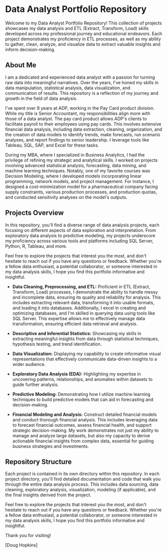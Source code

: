 # Data Analyst Portfolio Repository

Welcome to my Data Analyst Portfolio Repository! This collection of projects showcases my data analysis and ETL (Extract, Transform, Load) skills developed across my professional journey and educational endeavors. Each project demonstrates my proficiency in ETL processes, as well as my ability to gather, clean, analyze, and visualize data to extract valuable insights and inform decision-making.

## About Me

I am a dedicated and experienced data analyst with a passion for turning raw data into meaningful narratives. Over the years, I've honed my skills in data manipulation, statistical analysis, data visualization, and communication of results. This repository is a reflection of my journey and growth in the field of data analysis.

I've spent over 8 years at ADP, working in the Pay Card product division. While my title is Senior Accountant, my responsibilities align more with those of a data analyst. The pay card product allows ADP's clients to facilitate payroll to their employees using pay cards. This involves extensive financial data analysis, including data extraction, cleaning, organization, and the creation of data models to identify trends, make forecasts, run scenario analyses, and report findings to senior leadership. I leverage tools like Tableau, SQL, SAP, and Excel for these tasks.

During my MBA, where I specialized in Business Analytics, I had the privilege of refining my strategic and analytical skills. I worked on projects involving advanced statistical analysis, forecasting, data mining, and machine learning techniques. Notably, one of my favorite courses was Decision Modeling, where I developed models incorporating linear programming, network models, and project management. For instance, I designed a cost-minimization model for a pharmaceutical company facing supply constraints, various production processes, and production quotas, and conducted sensitivity analyses on the model's outputs.


## Projects Overview

In this repository, you'll find a diverse range of data analysis projects, each focusing on different aspects of data exploration and interpretation. From exploratory data analysis to predictive modeling, my projects underscore my proficiency across various tools and platforms including SQL Server, Python, R, Tableau, and more.

Feel free to explore the projects that interest you the most, and don't hesitate to reach out if you have any questions or feedback. Whether you're a fellow data enthusiast, a potential collaborator, or someone interested in my data analysis skills, I hope you find this portfolio informative and insightful.

- **Data Cleaning, Preprocessing, and ETL:** Proficient in ETL (Extract, Transform, Load) processes, I demonstrate the ability to handle messy and incomplete data, ensuring its quality and reliability for analysis. This includes extracting relevant data, transforming it into usable formats, and loading it into databases. Additionally, I excel in creating and optimizing databases, and I'm skilled in querying data using tools like SQL Server. This expertise allows me to effectively manage data transformation, ensuring efficient data retrieval and analysis.

- **Descriptive and Inferential Statistics:** Showcasing my skills in extracting meaningful insights from data through statistical techniques, hypothesis testing, and trend identification.

- **Data Visualization:** Displaying my capability to create informative visual representations that effectively communicate data-driven insights to a wider audience.

- **Exploratory Data Analysis (EDA):** Highlighting my expertise in uncovering patterns, relationships, and anomalies within datasets to guide further analysis.

- **Predictive Modeling:** Demonstrating how I utilize machine learning techniques to build predictive models that can aid in forecasting and decision-making.

- **Financial Modeling and Analysis:** Construct detailed financial models and conduct thorough financial analysis. This includes leveraging data to forecast financial outcomes, assess financial health, and support strategic decision-making. My work demonstrates not just my ability to manage and analyze large datasets, but also my capacity to derive actionable financial insights from complex data, essential for guiding business strategies and investments.

## Repository Structure

Each project is contained in its own directory within this repository. In each project directory, you'll find detailed documentation and code that walk you through the entire data analysis process. This includes data sourcing, data cleaning, exploratory analysis, visualization, modeling (if applicable), and the final insights derived from the project.

Feel free to explore the projects that interest you the most, and don't hesitate to reach out if you have any questions or feedback. Whether you're a fellow data enthusiast, a potential collaborator, or someone interested in my data analysis skills, I hope you find this portfolio informative and insightful.

Thank you for visiting!

\[Doug Hopkins\]
